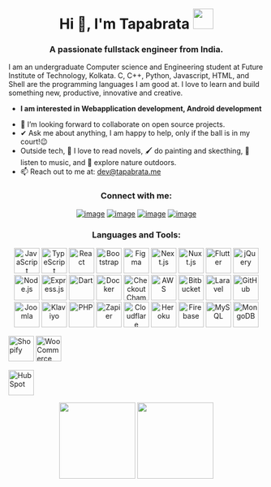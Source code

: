 <h1 align="center">Hi 👋, I'm Tapabrata <img height="40" src="https://emoji.gg/assets/emoji/7333-parrotdance.gif"></h1>
<h3 align="center">A passionate fullstack engineer from India.</h3>

I am an undergraduate Computer science and Engineering student at Future Institute of Technology, Kolkata. C, C++, Python, Javascript, HTML, and Shell are the programming languages I am good at. I love to learn and build something new, productive, innovative and creative.
* **I am interested in Webapplication development, Android development**
- 👯 I’m looking forward to collaborate on open source projects.
- ✔ Ask me about anything, I am happy to help, only if the ball is in my court!😉<br>
- Outside tech, 📖 I love to read novels, 🖌️ do painting and skecthing, 🎵 listen to music, and 🌴 explore nature outdoors.
- 📫 Reach out to me at: <a href="mailto:dev@tapabrata.me">dev@tapabrata.me</a>

<h3 align="center">Connect with me:</h3>
<div align="center">

  [![image](https://img.shields.io/badge/LinkedIn-0077B5?style=for-the-badge&logo=linkedin&logoColor=white)](https://www.linkedin.com/in/tapabrata-goswami-b593b6182/) [![image](https://img.shields.io/badge/Instagram-E4405F?style=for-the-badge&logo=instagram&logoColor=white)](https://www.instagram.com/tapabrata_goswami_/) [![image](https://img.shields.io/badge/Twitter-1DA1F2?style=for-the-badge&logo=twitter&logoColor=white)](https://twitter.com/@TapabrataGoswa2/) [![image](https://img.shields.io/badge/Gmail-D14836?style=for-the-badge&logo=gmail&logoColor=white)](mailto:tapabratagoswami21@gmail.com)

  
</div>

<h3 align="center">Languages and Tools:</h3>

<p align="center"> 
<img
    src="https://hire.codeclouds.com/_next/image/?url=https%3A%2F%2Fmedia.codeclouds.com%2Fsmall%2Ficon_javascript.png&w=48&q=75"
    alt="JavaScript"
    class="skill-icons"
    style="height: 50px;" />
<img
    src="https://hire.codeclouds.com/_next/image/?url=https%3A%2F%2Fmedia.codeclouds.com%2Fsmall%2Ficon_typescript.png&w=48&q=75"
    alt="TypeScript"
    class="skill-icons"
    style="height: 50px;" />
<img
    src="https://hire.codeclouds.com/_next/image/?url=https%3A%2F%2Fmedia.codeclouds.com%2Fsmall%2Ficon_react.png&w=48&q=75"
    alt="React"
    class="skill-icons"
    style="height: 50px;" />
<img
    src="https://hire.codeclouds.com/_next/image/?url=https%3A%2F%2Fmedia.codeclouds.com%2Fxlarge%2Fbootstrap-4.svg&w=48&q=75"
    alt="Bootstrap"
    class="skill-icons"
    style="height: 50px;" />
<img
    src="https://hire.codeclouds.com/_next/image/?url=https%3A%2F%2Fmedia.codeclouds.com%2Fxsmall%2Ficon-figma.svg&w=48&q=75"
    alt="Figma"
    class="skill-icons"
    style="height: 50px;" />
<img
    src="https://hire.codeclouds.com/_next/image/?url=https%3A%2F%2Fmedia.codeclouds.com%2Fxsmall%2Ficon-nextjs.svg&w=48&q=75"
    alt="Next.js"
    class="skill-icons"
    style="height: 50px;" />
<img
    src="https://hire.codeclouds.com/_next/image/?url=https%3A%2F%2Fmedia.codeclouds.com%2Fxsmall%2Ficon-nuxtjs.svg&w=48&q=75"
    alt="Nuxt.js"
    class="skill-icons"
    style="height: 50px;" />
<img
    src="https://hire.codeclouds.com/_next/image/?url=https%3A%2F%2Fmedia.codeclouds.com%2Fsmall%2Ficon_flutter.png&w=48&q=75"
    alt="Flutter"
    class="skill-icons"
    style="height: 50px;" />
<img
    src="https://hire.codeclouds.com/_next/image/?url=https%3A%2F%2Fmedia.codeclouds.com%2Fsmall%2Ficon_jquery.png&w=48&q=75"
    alt="jQuery"
    class="skill-icons"
    style="height: 50px;" />
<img
    src="https://hire.codeclouds.com/_next/image/?url=https%3A%2F%2Fmedia.codeclouds.com%2Fsmall%2Ficon_nodejs.png&w=48&q=75"
    alt="Node.js"
    class="skill-icons"
    style="height: 50px;" />
<img
    src="https://hire.codeclouds.com/_next/image/?url=https%3A%2F%2Fmedia.codeclouds.com%2Fxsmall%2Ficon-expressjs.svg&w=48&q=75"
    alt="Express.js"
    class="skill-icons"
    style="height: 50px;" />
<img
    src="https://hire.codeclouds.com/_next/image/?url=https%3A%2F%2Fmedia.codeclouds.com%2Fxsmall%2Ficon-dart.svg&w=48&q=75"
    alt="Dart"
    class="skill-icons"
    style="height: 50px;" />
<img
    src="https://hire.codeclouds.com/_next/image/?url=https%3A%2F%2Fmedia.codeclouds.com%2Fsmall%2Ficon_docker.png&w=48&q=75"
    alt="Docker"
    class="skill-icons"
    style="height: 50px;" />
<img
    src="https://hire.codeclouds.com/_next/image/?url=https%3A%2F%2Fmedia.codeclouds.com%2Fxsmall%2Fcheckout_champ.svg&w=48&q=75"
    alt="Checkout Champ"
    class="skill-icons"
    style="height: 50px;" />
<img
    src="https://hire.codeclouds.com/_next/image/?url=https%3A%2F%2Fmedia.codeclouds.com%2Fxxsmall%2Faws.svg&w=48&q=75"
    alt="AWS"
    class="skill-icons"
    style="height: 50px;" />
<img
    src="https://hire.codeclouds.com/_next/image/?url=https%3A%2F%2Fmedia.codeclouds.com%2Fxsmall%2Fios-bitbucket.svg&w=48&q=75"
    alt="Bitbucket"
    class="skill-icons"
    style="height: 50px;" />
<img
    src="https://hire.codeclouds.com/_next/image/?url=https%3A%2F%2Fmedia.codeclouds.com%2Fxsmall%2Ficon-laravel.svg&w=48&q=75"
    alt="Laravel"
    class="skill-icons"
    style="height: 50px;" />
<img
    src="https://hire.codeclouds.com/_next/image/?url=https%3A%2F%2Fmedia.codeclouds.com%2Fxsmall%2Ficon-github.svg&w=48&q=75"
    alt="GitHub"
    class="skill-icons"
    style="height: 50px;" />
<img
    src="https://hire.codeclouds.com/_next/image/?url=https%3A%2F%2Fmedia.codeclouds.com%2Fxlarge%2Fjoomla.svg&w=48&q=75"
    alt="Joomla"
    class="skill-icons"
    style="height: 50px;" />
<img
    src="https://hire.codeclouds.com/_next/image/?url=https%3A%2F%2Fmedia.codeclouds.com%2Fxsmall%2Ficon-klaviyo.svg&w=48&q=75"
    alt="Klaviyo"
    class="skill-icons"
    style="height: 50px;" />
<img
    src="https://hire.codeclouds.com/_next/image/?url=https%3A%2F%2Fmedia.codeclouds.com%2Fxsmall%2Ficon-php.svg&w=48&q=75"
    alt="PHP"
    class="skill-icons"
    style="height: 50px;" />
<img
    src="https://hire.codeclouds.com/_next/image/?url=https%3A%2F%2Fmedia.codeclouds.com%2Fxsmall%2Ficon_zapier.svg&w=48&q=75"
    alt="Zapier"
    class="skill-icons"
    style="height: 50px;" />
<img
    src="https://hire.codeclouds.com/_next/image/?url=https%3A%2F%2Fmedia.codeclouds.com%2Fxsmall%2Ficon-cloudflare.svg&w=48&q=75"
    alt="Cloudflare"
    class="skill-icons"
    style="height: 50px;" />
<img
    src="https://hire.codeclouds.com/_next/image/?url=https%3A%2F%2Fmedia.codeclouds.com%2Fxsmall%2Ficon-heroku.svg&w=48&q=75"
    alt="Heroku"
    class="skill-icons"
    style="height: 50px;" />
<img
    src="https://hire.codeclouds.com/_next/image/?url=https%3A%2F%2Fmedia.codeclouds.com%2Fxsmall%2Ficon-firebase.svg&w=48&q=75"
    alt="Firebase"
    class="skill-icons"
    style="height: 50px;" />
<img
    src="https://hire.codeclouds.com/_next/image/?url=https%3A%2F%2Fmedia.codeclouds.com%2Fsmall%2Ficon_mysql.png&w=48&q=75"
    alt="MySQL"
    class="skill-icons"
    style="height: 50px;" />
<img
    src="https://hire.codeclouds.com/_next/image/?url=https%3A%2F%2Fmedia.codeclouds.com%2Fxsmall%2Ficon-mongodb.svg&w=48&q=75"
    alt="MongoDB"
    class="skill-icons"
    style="height: 50px;" />

<img
    src="https://hire.codeclouds.com/_next/image/?url=https%3A%2F%2Fmedia.codeclouds.com%2Fxsmall%2Ficon-shopify.svg&w=48&q=75"
    alt="Shopify"
    class="skill-icons"
    style="height: 50px;" />
<img
    src="https://hire.codeclouds.com/_next/image/?url=https%3A%2F%2Fmedia.codeclouds.com%2Fsmall%2Ficon_woocommerce.png&w=48&q=75"
    alt="WooCommerce"
    class="skill-icons"
    style="height: 50px;" />

<img
    src="https://hire.codeclouds.com/_next/image/?url=https%3A%2F%2Fmedia.codeclouds.com%2Fsmall%2Ficon_hubspot.png&w=48&q=75"
    alt="HubSpot"
    class="skill-icons"
    style="height: 50px;" />


</p>

<p align= "center">
  <img height= "150" src="https://github-readme-stats.vercel.app/api?username=Tapabrata-Goswami&theme=react&show_icons=true&include_all_commits=true" />
  <img height= "150" src="https://github-readme-stats.vercel.app/api/top-langs/?username=Tapabrata-Goswami&theme=react&layout=compact" />
</p>

